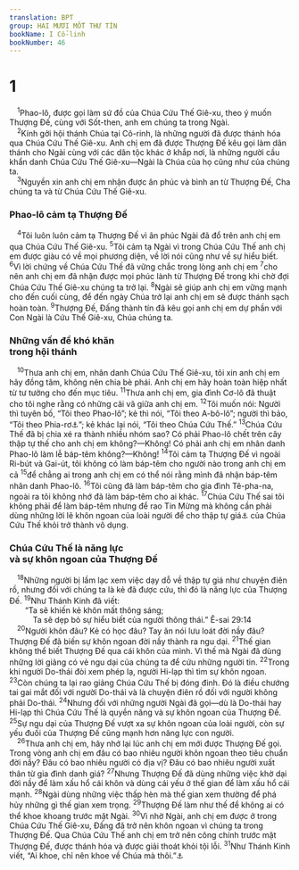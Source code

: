 ```yaml
---
translation: BPT
group: HAI MƯƠI MỐT THƯ TÍN
bookName: I Cổ-linh 
bookNumber: 46
---
```


<div class="title"><h1>1</h1></div>
<span class="verse 1co_1_1"> <sup>1</sup>Phao-lô, được gọi làm sứ đồ của Chúa Cứu Thế Giê-xu, theo ý muốn Thượng Đế, cùng với Sốt-then, anh em chúng ta trong Ngài.<br/></span>
<span class="verse 1co_1_2"> <sup>2</sup>Kính gởi hội thánh Chúa tại Cô-rinh, là những người đã được thánh hóa qua Chúa Cứu Thế Giê-xu. Anh chị em đã được Thượng Đế kêu gọi làm dân thánh cho Ngài cùng với các dân tộc khác ở khắp nơi, là những người cầu khẩn danh Chúa Cứu Thế Giê-xu—Ngài là Chúa của họ cũng như của chúng ta.<br/></span>
<span class="verse 1co_1_3"> <sup>3</sup>Nguyền xin anh chị em nhận được ân phúc và bình an từ Thượng Đế, Cha chúng ta và từ Chúa Cứu Thế Giê-xu.<br/></span>
<div class="title"><h3>Phao-lô cảm tạ Thượng Đế</h3></div>
<span class="verse 1co_1_4"> <sup>4</sup>Tôi luôn luôn cảm tạ Thượng Đế vì ân phúc Ngài đã đổ trên anh chị em qua Chúa Cứu Thế Giê-xu.</span>
<span class="verse 1co_1_5"><sup>5</sup>Tôi cảm tạ Ngài vì trong Chúa Cứu Thế anh chị em được giàu có về mọi phương diện, về lời nói cũng như về sự hiểu biết.</span>
<span class="verse 1co_1_6"><sup>6</sup>Vì lời chứng về Chúa Cứu Thế đã vững chắc trong lòng anh chị em</span>
<span class="verse 1co_1_7"><sup>7</sup>cho nên anh chị em đã nhận được mọi phúc lành từ Thượng Đế trong khi chờ đợi Chúa Cứu Thế Giê-xu chúng ta trở lại.</span>
<span class="verse 1co_1_8"><sup>8</sup>Ngài sẽ giúp anh chị em vững mạnh cho đến cuối cùng, để đến ngày Chúa trở lại anh chị em sẽ được thánh sạch hoàn toàn.</span>
<span class="verse 1co_1_9"><sup>9</sup>Thượng Đế, Đấng thành tín đã kêu gọi anh chị em dự phần với Con Ngài là Cứu Thế Giê-xu, Chúa chúng ta.<br/></span>
<div class="title"><h3>Những vấn đề khó khăn<br/>trong hội thánh</h3></div>
<span class="verse 1co_1_10"> <sup>10</sup>Thưa anh chị em, nhân danh Chúa Cứu Thế Giê-xu, tôi xin anh chị em hãy đồng tâm, không nên chia bè phái. Anh chị em hãy hoàn toàn hiệp nhất từ tư tưởng cho đến mục tiêu.</span>
<span class="verse 1co_1_11"><sup>11</sup>Thưa anh chị em, gia đình Cơ-lô đã thuật cho tôi nghe rằng có những cãi vã giữa anh chị em.</span>
<span class="verse 1co_1_12"><sup>12</sup>Tôi muốn nói: Người thì tuyên bố, “Tôi theo Phao-lô”; kẻ thì nói, “Tôi theo A-bô-lô”; người thì bảo, “Tôi theo Phia-rơ<a data-toggle="tooltip" data-placement="bottom" title="Nguyên bản ghi “Xê-pha,” là tên Phia-rơ trong tiếng A-ram. Ông là một trong 12 môn đệ của Chúa Giê-xu.">⚓</a>”; kẻ khác lại nói, “Tôi theo Chúa Cứu Thế.”</span>
<span class="verse 1co_1_13"><sup>13</sup>Chúa Cứu Thế đã bị chia xé ra thành nhiều nhóm sao? Có phải Phao-lô chết trên cây thập tự thế cho anh chị em không?—Không! Có phải anh chị em nhân danh Phao-lô làm lễ báp-têm không?—Không!</span>
<span class="verse 1co_1_14"><sup>14</sup>Tôi cảm tạ Thượng Đế vì ngoài Ri-bút và Gai-út, tôi không có làm báp-têm cho người nào trong anh chị em cả</span>
<span class="verse 1co_1_15"><sup>15</sup>để chẳng ai trong anh chị em có thể nói rằng mình đã nhận báp-têm nhân danh Phao-lô.</span>
<span class="verse 1co_1_16"><sup>16</sup>Tôi cũng đã làm báp-têm cho gia đình Tê-pha-na, ngoài ra tôi không nhớ đã làm báp-têm cho ai khác.</span>
<span class="verse 1co_1_17"><sup>17</sup>Chúa Cứu Thế sai tôi không phải để làm báp-têm nhưng để rao Tin Mừng mà không cần phải dùng những lời lẽ khôn ngoan của loài người để cho thập tự giá<a data-toggle="tooltip" data-placement="bottom" title="Phao-lô dùng chữ thập tự giá để mô tả hình ảnh của Tin Mừng và nói về sự chết và sống lại của Chúa Cứu Thế để chuộc tội cho loài người. Thập tự giá hay sự chết của Chúa Cứu Thế là phương cách Thượng Đế dùng để cứu loài người.">⚓</a> của Chúa Cứu Thế khỏi trở thành vô dụng.<br/></span>
<div class="title"><h3>Chúa Cứu Thế là năng lực<br/>và sự khôn ngoan của Thượng Đế</h3></div>
<span class="verse 1co_1_18"> <sup>18</sup>Những người bị lầm lạc xem việc dạy dỗ về thập tự giá như chuyện điên rồ, nhưng đối với chúng ta là kẻ đã được cứu, thì đó là năng lực của Thượng Đế.</span>
<span class="verse 1co_1_19"><sup>19</sup>Như Thánh Kinh đã viết:<br/>  “Ta sẽ khiến kẻ khôn mất thông sáng;<br/>   Ta sẽ dẹp bỏ sự hiểu biết của người thông thái.” Ê-sai 29:14<br/></span>
<span class="verse 1co_1_20"> <sup>20</sup>Người khôn đâu? Kẻ có học đâu? Tay ăn nói lưu loát đời nầy đâu? Thượng Đế đã biến sự khôn ngoan đời nầy thành ra ngu dại.</span>
<span class="verse 1co_1_21"><sup>21</sup>Thế gian không thể biết Thượng Đế qua cái khôn của mình. Vì thế mà Ngài đã dùng những lời giảng có vẻ ngu dại của chúng ta để cứu những người tin.</span>
<span class="verse 1co_1_22"><sup>22</sup>Trong khi người Do-thái đòi xem phép lạ, người Hi-lạp thì tìm sự khôn ngoan.</span>
<span class="verse 1co_1_23"><sup>23</sup>Còn chúng ta lại rao giảng Chúa Cứu Thế bị đóng đinh. Đó là điều chướng tai gai mắt đối với người Do-thái và là chuyện điên rồ đối với người không phải Do-thái.</span>
<span class="verse 1co_1_24"><sup>24</sup>Nhưng đối với những người Ngài đã gọi—dù là Do-thái hay Hi-lạp thì Chúa Cứu Thế là quyền năng và sự khôn ngoan của Thượng Đế.</span>
<span class="verse 1co_1_25"><sup>25</sup>Sự ngu dại của Thượng Đế vượt xa sự khôn ngoan của loài người, còn sự yếu đuối của Thượng Đế cũng mạnh hơn năng lực con người.<br/></span>
<span class="verse 1co_1_26"> <sup>26</sup>Thưa anh chị em, hãy nhớ lại lúc anh chị em mới được Thượng Đế gọi. Trong vòng anh chị em đâu có bao nhiêu người khôn ngoan theo tiêu chuẩn đời nầy? Đâu có bao nhiêu người có địa vị? Đâu có bao nhiêu người xuất thân từ gia đình danh giá?</span>
<span class="verse 1co_1_27"><sup>27</sup>Nhưng Thượng Đế đã dùng những việc khờ dại đời nầy để làm xấu hổ cái khôn và dùng cái yếu ở thế gian để làm xấu hổ cái mạnh.</span>
<span class="verse 1co_1_28"><sup>28</sup>Ngài dùng những việc thấp hèn mà thế gian xem thường để phá hủy những gì thế gian xem trọng.</span>
<span class="verse 1co_1_29"><sup>29</sup>Thượng Đế làm như thế để không ai có thể khoe khoang trước mặt Ngài.</span>
<span class="verse 1co_1_30"><sup>30</sup>Vì nhờ Ngài, anh chị em được ở trong Chúa Cứu Thế Giê-xu, Đấng đã trở nên khôn ngoan vì chúng ta trong Thượng Đế. Qua Chúa Cứu Thế anh chị em trở nên công chính trước mặt Thượng Đế, được thánh hóa và được giải thoát khỏi tội lỗi.</span>
<span class="verse 1co_1_31"><sup>31</sup>Như Thánh Kinh viết, “Ai khoe, chỉ nên khoe về Chúa mà thôi.”<a data-toggle="tooltip" data-placement="bottom" title="Giê 9:24.">⚓</a><br/></span>
